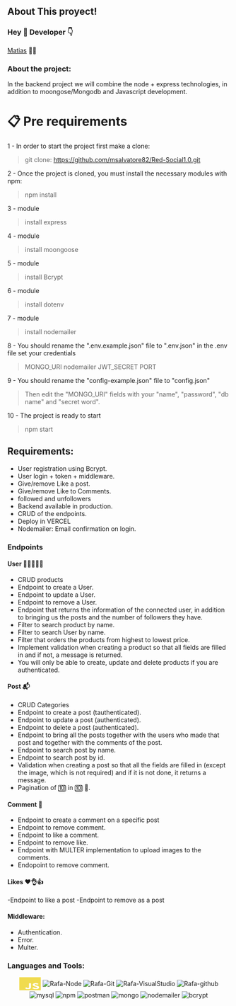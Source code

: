 ## About This proyect!

### Hey 👋 Developer 👇
 [Matias](https://github.com/msalvatore82) 🧑‍🦲


### About the project:
In the backend project we will combine the node + express technologies, in addition to moongose/Mongodb and Javascript development.

# 📋 Pre requirements

1 - In order to start the project first make a clone:

> git clone:  https://github.com/msalvatore82/Red-Social1.0.git

2 - Once the project is cloned, you must install the necessary modules with npm:
> npm install

3 - module
> install express

4 - module
> install moongoose

5 - module
> install Bcrypt

6 - module
> install dotenv

7 - module
> install nodemailer

8 - You should rename the ".env.example.json" file to ".env.json" 
in the .env file set your credentials
> MONGO_URI
> nodemailer
> JWT_SECRET
> PORT

9 - You should rename the "config-example.json" file to "config.json" 
> Then edit the "MONGO_URI" fields with your "name", "password", "db name" and "secret word".

10 - The project is ready to start
> npm start

## Requirements:
- User registration using Bcrypt.
- User login + token + middleware.
- Give/remove Like a post.
- Give/remove Like to Comments.
- followed and unfollowers
- Backend available in production.
- CRUD of the endpoints.
- Deploy in VERCEL 
- Nodemailer: Email confirmation on login.

### Endpoints
#### User 🙋‍♂️​🙋​🙋‍♀️​
- CRUD products
- Endpoint to create a User.
- Endpoint to update a User.
- Endpoint to remove a User.
- Endpoint that returns the information of the connected user, in addition to bringing us the posts and the number of  followers they have.
- Filter to search product by name.
- Filter to search User by name.
- Filter that orders the products from highest to lowest price.
- Implement validation when creating a product so that all fields are filled in and if not, a message is returned.
- You will only be able to create, update and delete products if you are authenticated.

#### Post 📬​
- CRUD Categories
- Endpoint to create a post (tauthenticated).
- Endpoint to update a post (authenticated).
- Endpoint to delete a post (authenticated).
- Endpoint to bring all the posts together with the users who made that post and together with the comments of the post.
- Endpoint to search post by name.
- Endpoint to search post by id.
- Validation when creating a post so that all the fields are filled in (except the image, which is not required) and if it is not done, it returns a message.
- Pagination of 🔟​ in 🔟​ 📄​.


#### Comment 📝​
- Endpoint to create a comment on a specific post
- Endpoint to remove comment.
- Endpoint to like a comment.
- Endpoint to remove like.
- Endpoint with MULTER implementation to upload images to the comments.
- Endopoint to remove comment.

#### Likes ❤️​👌​👍​
-Endpoint to like a post
-Endpoint to remove as a post

#### Middleware:
- Authentication.
- Error.
- Multer.

### Languages and Tools:
<p align="center">
  <img align="center" alt="Rafa-Js" height="30" width="50" src="https://raw.githubusercontent.com/devicons/devicon/master/icons/javascript/javascript-plain.svg">
  <img align="center" alt="Rafa-Node" height="30" width="50" src="https://cdn.jsdelivr.net/gh/devicons/devicon/icons/nodejs/nodejs-original.svg">
  <img align="center" alt="Rafa-Git" height="30" width="50" src="https://cdn.jsdelivr.net/gh/devicons/devicon/icons/git/git-original.svg">
  <img align="center" alt="Rafa-VisualStudio" height="30" width="30" src="https://cdn.svgporn.com/logos/visual-studio-code.svg">
  <img align="center" alt="Rafa-github" height="30" width="50" src="https://cdn.jsdelivr.net/gh/devicons/devicon/icons/github/github-original.svg">
  <img align="center" alt="mysql" height="50" width="50" src="https://avatars.githubusercontent.com/u/7552965?s=400&v=4.svg">
  <img align="center" alt="npm" height="30" width="50" src="https://cdn.jsdelivr.net/gh/devicons/devicon/icons/npm/npm-original-wordmark.svg">
  <img align="center" alt="postman" height="40" width="40" src="https://cdn.worldvectorlogo.com/logos/postman.svg">
  <img align="center" alt="mongo" height="30" width="30" src="https://p.kindpng.com/picc/s/385-3850482_mongodb-logo-png-transparent-png.png">
 <img align="center" alt="nodemailer" height="30" width="30" src="https://raw.githubusercontent.com/andris9/Nodemailer/master/assets/nm_logo_200x136.png">
  <img align="center" alt="bcrypt" height="30" width="30" src="https://img.stackshare.io/package/19054/default_2be036aaca5c71baf790e00f1ef80dd37a625905.png">
      </p> 




